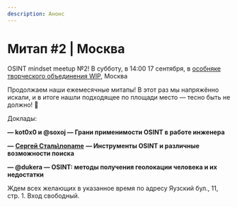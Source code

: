 ```yaml
---
description: Анонс
---
```


# Митап #2 | Москва

OSINT mindset meetup №2! В субботу, в 14:00 17 сентября, в [особняке творческого объединения WIP](https://t.me/wip11), Москва

Продолжаем наши ежемесячные митапы! В этот раз мы напряжённо искали, и в итоге нашли подходящее по площади место — тесно быть не должно! 🤩

Доклады:

**— kot0x0 и @soxoj — Грани применимости OSINT в работе инженера**

**—** [**Сергей Сталь\noname**](https://t.me/Sergey646) **— Инструменты OSINT и различные возможности поиска**

**— @dukera — OSINT: методы получения геолокации человека и их недостатки**

Ждем всех желающих в указанное время по адресу Яузский бул., 11, стр. 1. Вход свободный.
